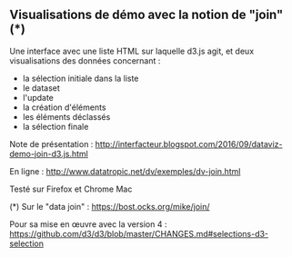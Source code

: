 Visualisations de démo avec la notion de "join" (*)
-------

Une interface avec une liste HTML sur laquelle d3.js agit, et deux visualisations des données concernant :
* la sélection initiale dans la liste
* le dataset
* l'update
* la création d'éléments
* les éléments déclassés
* la sélection finale

Note de présentation : http://interfacteur.blogspot.com/2016/09/dataviz-demo-join-d3.js.html

En ligne : http://www.datatropic.net/dv/exemples/dv-join.html

Testé sur Firefox et Chrome Mac

(*) Sur le "data join" : https://bost.ocks.org/mike/join/

Pour sa mise en œuvre avec la version 4 : https://github.com/d3/d3/blob/master/CHANGES.md#selections-d3-selection
